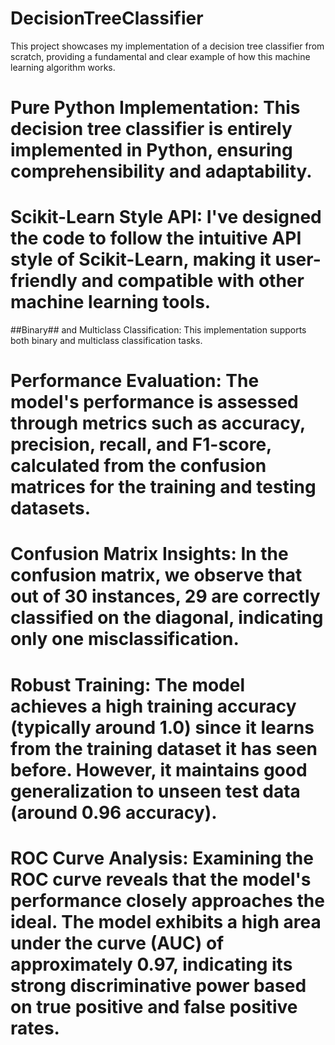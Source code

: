 # DecisionTreeClassifier
This project showcases my implementation of a decision tree classifier from scratch, providing a fundamental and clear example of how this machine learning algorithm works.

# Pure Python Implementation: This decision tree classifier is entirely implemented in Python, ensuring comprehensibility and adaptability.

# Scikit-Learn Style API: I've designed the code to follow the intuitive API style of Scikit-Learn, making it user-friendly and compatible with other machine learning tools.

##Binary## and Multiclass Classification: This implementation supports both binary and multiclass classification tasks.

# Performance Evaluation: The model's performance is assessed through metrics such as accuracy, precision, recall, and F1-score, calculated from the confusion matrices for the training and testing datasets.

# Confusion Matrix Insights: In the confusion matrix, we observe that out of 30 instances, 29 are correctly classified on the diagonal, indicating only one misclassification.

# Robust Training: The model achieves a high training accuracy (typically around 1.0) since it learns from the training dataset it has seen before. However, it maintains good generalization to unseen test data (around 0.96 accuracy).

# ROC Curve Analysis: Examining the ROC curve reveals that the model's performance closely approaches the ideal. The model exhibits a high area under the curve (AUC) of approximately 0.97, indicating its strong discriminative power based on true positive and false positive rates.
